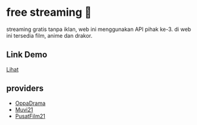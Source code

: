 # free streaming 🎥

streaming gratis tanpa iklan, web ini menggunakan API pihak ke-3. di web ini tersedia film, anime dan drakor.

## Link Demo

[Lihat](https://web-streaming-beta.vercel.app/)

## providers

- [OppaDrama](http://185.217.95.34/)
- [Muvi21](http://128.199.130.38/)
- [PusatFilm21](https://51.79.193.133/)
